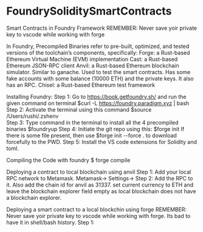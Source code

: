 # FoundrySoliditySmartContracts
Smart Contracts in Foundry Framework
REMEMBER: Never save yoir private key to vscode while working with forge

In Foundry, Precompiled Binaries refer to pre-built, optimized, and tested versions of the toolchain’s components, specifically:
Forge: a Rust-based Ethereum Virtual Machine (EVM) implementation
Cast: a Rust-based Ethereum JSON-RPC client
Anvil: a Rust-based Ethereum blockchain simulator. Similar to ganache. Used to test the smart contracts. Has some fake accounts with some balance (10000 ETH) and the private keys. It also has an RPC.
Chisel: a Rust-based Ethereum test framework

Installing Foundry: 
Step 1: Go to https://book.getfoundry.sh/ and run the given command on terminal $curl -L https://foundry.paradigm.xyz | bash
Step 2: Activate the terminal using this command $source /Users/rushi/.zshenv    
Step 3: Type command in the terminal to install all the 4 precompiled binaries $foundryup
Step 4: Initiate the git repo using this: $forge init
If there is some file present, then use $forge init --force . to download forcefully to the PWD.
Step 5: Install the VS code extensions for Solidity and toml.

Compiling the Code with foundry
$ forge compile

Deploying a contract to local blockchain using anvil
Step 1: Add your local RPC network to Metamask. Metamask-> Settings->
Step 2: Add the RPC to it. Also add the chain id for anvil as 31337. set current currency to ETH and leave the blockchain explorer field empty as local blockchain does not have a blockchain explorer.

Deploying a smart contract to a local blockchin using forge
REMEMBER: Never save yoir private key to vscode while working with forge. Its bad to have it in shell/bash history.
Step 1:


